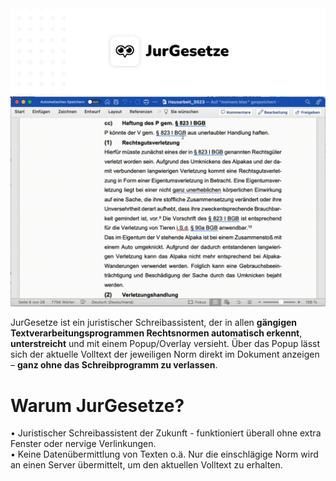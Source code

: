 <img src="https://github.com/jurgesetze-dev/jurgesetze/blob/main/banner.png" width="650">

<img src="https://github.com/jurgesetze-dev/jurgesetze/blob/main/sample.gif">

JurGesetze ist ein juristischer Schreibassistent, der in allen **gängigen Textverarbeitungsprogrammen Rechtsnormen automatisch erkennt**, **unterstreicht** und mit einem Popup/Overlay versieht. Über das Popup lässt sich der aktuelle Volltext der jeweiligen Norm direkt im Dokument anzeigen – **ganz ohne das Schreibprogramm zu verlassen**.

# Warum JurGesetze?
• Juristischer Schreibassistent der Zukunft - funktioniert überall ohne extra Fenster oder nervige Verlinkungen.<br>
• Keine Datenübermittlung von Texten o.ä. Nur die einschlägige Norm wird an einen Server übermittelt, um den aktuellen Volltext zu erhalten.

